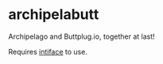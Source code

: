 # archipelabutt

Archipelago and Buttplug.io, together at last!

Requires [intiface](https://intiface.com) to use.

